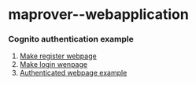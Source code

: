 # maprover--webapplication



### Cognito authentication example

1. [Make register webpage](https://www.youtube.com/watch?v=pDMkL2cObC0)
2. [Make login wenpage](https://www.youtube.com/channel/UCubvyvZCaLOncyGVN-pQYCg/videos)
2. [Authenticated webpage example](https://www.youtube.com/watch?v=w5ekO6JIw4c)
